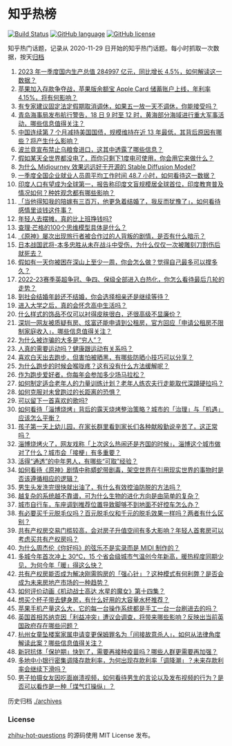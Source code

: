 # 知乎热榜
[![Build Status](https://github.com/ToWeLong/zhihu-hot-questions/workflows/CI/badge.svg)](https://github.com/ToWeLong/zhihu-hot-questions/actions)
[![GitHub language](https://img.shields.io/badge/language-golang-orange.svg)](https://golang.org/)
[![GitHub license](https://img.shields.io/github/license/ToWeLong/zhihu-hot-questions)](https://github.com/ToWeLong/zhihu-hot-questions/blob/main/LICENSE)

知乎热门话题，记录从 2020-11-29 日开始的知乎热门话题。每小时抓取一次数据，按天[归档](./archives)

<!-- BEGIN -->

1. [2023 年一季度国内生产总值 284997 亿元，同比增长 4.5%，如何解读这一数据？](https://www.zhihu.com/question/596252322)
1. [苹果加入存款争夺战，苹果版余额宝 Apple Card 储蓄账户上线，年利率 4.15%，将有何影响？](https://www.zhihu.com/question/596245129)
1. [有专家建议固定法定假期取消调休，如果五一放一天不调休，你能接受吗？](https://www.zhihu.com/question/596239857)
1. [青岛海事局发布航行警告，18 日 9 时至 12 时，黄海部分海域进行重大军事活动，哪些信息值得关注？](https://www.zhihu.com/question/596245400)
1. [中国连续第 7 个月减持美国国债，规模维持在近 13 年最低，其背后原因有哪些？将产生什么影响？](https://www.zhihu.com/question/596239283)
1. [波兰竟宣布禁止乌粮食进口，这其中透露了哪些信息？](https://www.zhihu.com/question/596126728)
1. [假如某天全世界都没电了，而你只剩下1度电可使用，你会用它来做什么？](https://www.zhihu.com/question/595946644)
1. [为什么 Midjourney 效果远远好于开源的 Stable Diffusion Model?](https://www.zhihu.com/question/595905437)
1. [一季度全国企业就业人员周平均工作时间 48.7 小时，如何看待这一数据？](https://www.zhihu.com/question/596257124)
1. [印度人口有望成为全球第一，报告称印度文盲规模居全球首位，印度教育普及情况如何？种姓观念都有哪些影响？](https://www.zhihu.com/question/595640013)
1. [「当他得知我的陪嫁有三百万，他更急着结婚了，我反而犹豫了」，如何看待感情里谈钱这件事？](https://www.zhihu.com/question/596266068)
1. [年轻人去摆摊，真的比上班挣钱吗?](https://www.zhihu.com/question/595927420)
1. [查理·芒格的100个思维模型具体是什么？](https://www.zhihu.com/question/29365879)
1. [《原神》屡次出现旅行者被合作过的人背叛的剧情，是否有什么暗示？](https://www.zhihu.com/question/595662100)
1. [日本战国武将-本多忠胜从未在战斗中受伤，为什么仅仅一次被雕刻刀割伤后就死去？](https://www.zhihu.com/question/595296003)
1. [假如有一天你被困在深山上至少一周，你会怎么做？觉得自己最多可以撑多久？](https://www.zhihu.com/question/595957196)
1. [2022-23赛季英超争冠、争四、保级全部进入白热化，你怎么看待最后几轮的走势？](https://www.zhihu.com/question/596042551)
1. [到社会结婚年龄还不结婚，你会选择相亲还是继续等待？](https://www.zhihu.com/question/595468432)
1. [进入大学之后，真的会怀念高中生活吗？](https://www.zhihu.com/question/596284122)
1. [什么样式的饰品不仅可以衬得皮肤很白，还很高级不显廉价？](https://www.zhihu.com/question/593017632)
1. [深圳一网友被质疑有房、炫富还能申请到公租房，官方回应「申请公租房不限制家庭收入」，哪些信息值得关注？](https://www.zhihu.com/question/595986067)
1. [为什么被诈骗的大多是“穷人”？](https://www.zhihu.com/question/595662005)
1. [人真的需要运动吗？健康跟运动有关系吗？](https://www.zhihu.com/question/594695860)
1. [喜欢白天出去跑步，但害怕被晒黑，有哪些防晒小技巧可以分享？](https://www.zhihu.com/question/593517264)
1. [为什么跑步的时候会喉咙疼？这有没有什么方法缓解呢？](https://www.zhihu.com/question/593611036)
1. [作为跑步爱好者，你每年会参加多少场马拉松？](https://www.zhihu.com/question/593013913)
1. [如何制定适合老年人的力量训练计划？老年人练农夫行走能取代深蹲硬拉吗？](https://www.zhihu.com/question/595299805)
1. [如何克服对未曾跑过的长距离的恐惧？](https://www.zhihu.com/question/593913776)
1. [可以留下一首喜欢的歌吗?](https://www.zhihu.com/question/590538280)
1. [如何看待「淄博烧烤」背后的露天烧烤整治策略？城市的「治理」与「机遇」应该怎么平衡？](https://www.zhihu.com/question/595806985)
1. [孩子第一天上幼儿园，在家长群里看到家长们各种献殷勤说辛苦了，这正常吗？](https://www.zhihu.com/question/594877812)
1. [淄博烧烤火了，网友戏称「上次这么热闹还是齐国的时候」，淄博这个城市做对了什么？城市会「接梗」有多重要？](https://www.zhihu.com/question/595805149)
1. [活得“通透”的中年男人，有哪些“可取”经验？](https://www.zhihu.com/question/555755441)
1. [如何看待《原神》剧情中称蟒蛇带剧毒，架空世界在引用现实世界的事物时是否该遵循相应的逻辑？](https://www.zhihu.com/question/595314313)
1. [男生头发洗完很快就出油了，有什么有效控油防脱的方法吗？](https://www.zhihu.com/question/593882116)
1. [越复杂的系统越不靠谱，可为什么生物的进化方向是由简单的复杂？](https://www.zhihu.com/question/595989276)
1. [城市自行车，车座调到推荐位置导致脚够不到地面不好控车怎么办？](https://www.zhihu.com/question/595376377)
1. [有必要买千元脱毛仪吗？百元脱毛仪和千元的脱毛效果一样吗？两者有什么区别？](https://www.zhihu.com/question/595952244)
1. [共有产权房交易门槛较高，会对房子升值空间有多大影响？年轻人首套房可以考虑买共有产权房吗？](https://www.zhihu.com/question/596163587)
1. [为什么周杰伦《你好吗》的弦乐不是实录而是 MIDI 制作的？](https://www.zhihu.com/question/564655502)
1. [多城今年首次冲上 30℃，15 个省会级城市气温创今年新高，暖热程度同期少见，为何今年「暖」得这么快？](https://www.zhihu.com/question/595961266)
1. [共有产权房能否成为解决刚需购房的「强心针」？这种模式有何利弊？是否会成为未来房地产市场的一种趋势？](https://www.zhihu.com/question/596162834)
1. [如何评价动画《机动战士高达 水星的魔女》第十四集？](https://www.zhihu.com/question/595947993)
1. [想买个杯子带去健身房，有什么好用的大容量水杯推荐？](https://www.zhihu.com/question/595330873)
1. [苹果手机产量这么大，它的每一台操作系统都是手工一台一台刷进去的吗？](https://www.zhihu.com/question/595955808)
1. [英国首相苏纳克因「利益冲突」遭议会调查，将带来哪些影响？反映出当前英国政府存在哪些问题？](https://www.zhihu.com/question/596244522)
1. [杭州女童坠楼案家属申请变更保姆罪名为「间接故意杀人」，如何从法律角度解读此案？哪些信息值得关注？](https://www.zhihu.com/question/596256411)
1. [新冠抗体「保护期」快到了，需要再接种疫苗吗？哪些人群更需要再加强？](https://www.zhihu.com/question/596237787)
1. [多地中小银行密集调降存款利率，为何出现存款利率「调降潮」？未来存款利率会继续下滑吗？](https://www.zhihu.com/question/596236766)
1. [男子拍摄女友因吃面崩溃视频，如何看待男生的言论以及发布视频的行为？是否可以看作是一种「煤气灯操纵」？](https://www.zhihu.com/question/596098266)

<!-- END -->

历史归档 [./archives](./archives)


### License
[zhihu-hot-questions](https://github.com/towelong/zhihu-hot-questions) 的源码使用 MIT License 发布。